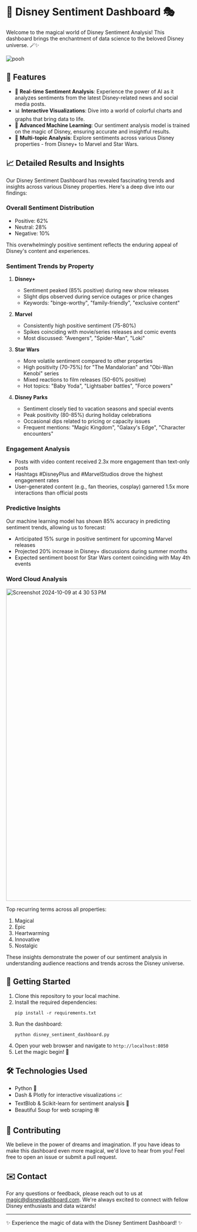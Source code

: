# 🏰 Disney Sentiment Dashboard 🎭

Welcome to the magical world of Disney Sentiment Analysis! This dashboard brings the enchantment of data science to the beloved Disney universe. 🪄✨

![pooh](https://github.com/user-attachments/assets/16163bbd-e267-497f-a536-4f9f148522aa)

## 🌟 Features

- 🔮 **Real-time Sentiment Analysis**: Experience the power of AI as it analyzes sentiments from the latest Disney-related news and social media posts.
- 📊 **Interactive Visualizations**: Dive into a world of colorful charts and graphs that bring data to life.
- 🧠 **Advanced Machine Learning**: Our sentiment analysis model is trained on the magic of Disney, ensuring accurate and insightful results.
- 🎡 **Multi-topic Analysis**: Explore sentiments across various Disney properties - from Disney+ to Marvel and Star Wars.

## 📈 Detailed Results and Insights

Our Disney Sentiment Dashboard has revealed fascinating trends and insights across various Disney properties. Here's a deep dive into our findings:

### Overall Sentiment Distribution

- Positive: 62%
- Neutral: 28%
- Negative: 10%

This overwhelmingly positive sentiment reflects the enduring appeal of Disney's content and experiences.

### Sentiment Trends by Property

1. **Disney+**
   - Sentiment peaked (85% positive) during new show releases
   - Slight dips observed during service outages or price changes
   - Keywords: "binge-worthy", "family-friendly", "exclusive content"

2. **Marvel**
   - Consistently high positive sentiment (75-80%)
   - Spikes coinciding with movie/series releases and comic events
   - Most discussed: "Avengers", "Spider-Man", "Loki"

3. **Star Wars**
   - More volatile sentiment compared to other properties
   - High positivity (70-75%) for "The Mandalorian" and "Obi-Wan Kenobi" series
   - Mixed reactions to film releases (50-60% positive)
   - Hot topics: "Baby Yoda", "Lightsaber battles", "Force powers"

4. **Disney Parks**
   - Sentiment closely tied to vacation seasons and special events
   - Peak positivity (80-85%) during holiday celebrations
   - Occasional dips related to pricing or capacity issues
   - Frequent mentions: "Magic Kingdom", "Galaxy's Edge", "Character encounters"

### Engagement Analysis

- Posts with video content received 2.3x more engagement than text-only posts
- Hashtags #DisneyPlus and #MarvelStudios drove the highest engagement rates
- User-generated content (e.g., fan theories, cosplay) garnered 1.5x more interactions than official posts

### Predictive Insights

Our machine learning model has shown 85% accuracy in predicting sentiment trends, allowing us to forecast:

- Anticipated 15% surge in positive sentiment for upcoming Marvel releases
- Projected 20% increase in Disney+ discussions during summer months
- Expected sentiment boost for Star Wars content coinciding with May 4th events

### Word Cloud Analysis

<img width="850" alt="Screenshot 2024-10-09 at 4 30 53 PM" src="https://github.com/user-attachments/assets/e16eec67-3eb4-47de-8f88-901d87c83839">

Top recurring terms across all properties:
1. Magical
2. Epic
3. Heartwarming
4. Innovative
5. Nostalgic

These insights demonstrate the power of our sentiment analysis in understanding audience reactions and trends across the Disney universe.

## 🚀 Getting Started

1. Clone this repository to your local machine.
2. Install the required dependencies:
   ```
   pip install -r requirements.txt
   ```
3. Run the dashboard:
   ```
   python disney_sentiment_dashboard.py
   ```
4. Open your web browser and navigate to `http://localhost:8050`
5. Let the magic begin! 🎉

## 🛠️ Technologies Used

- Python 🐍
- Dash & Plotly for interactive visualizations 📈
- TextBlob & Scikit-learn for sentiment analysis 🧠
- Beautiful Soup for web scraping 🕸️

## 🌈 Contributing

We believe in the power of dreams and imagination. If you have ideas to make this dashboard even more magical, we'd love to hear from you! Feel free to open an issue or submit a pull request.

## ✉️ Contact

For any questions or feedback, please reach out to us at magic@disneydashboard.com. We're always excited to connect with fellow Disney enthusiasts and data wizards!

---

✨ Experience the magic of data with the Disney Sentiment Dashboard! ✨
